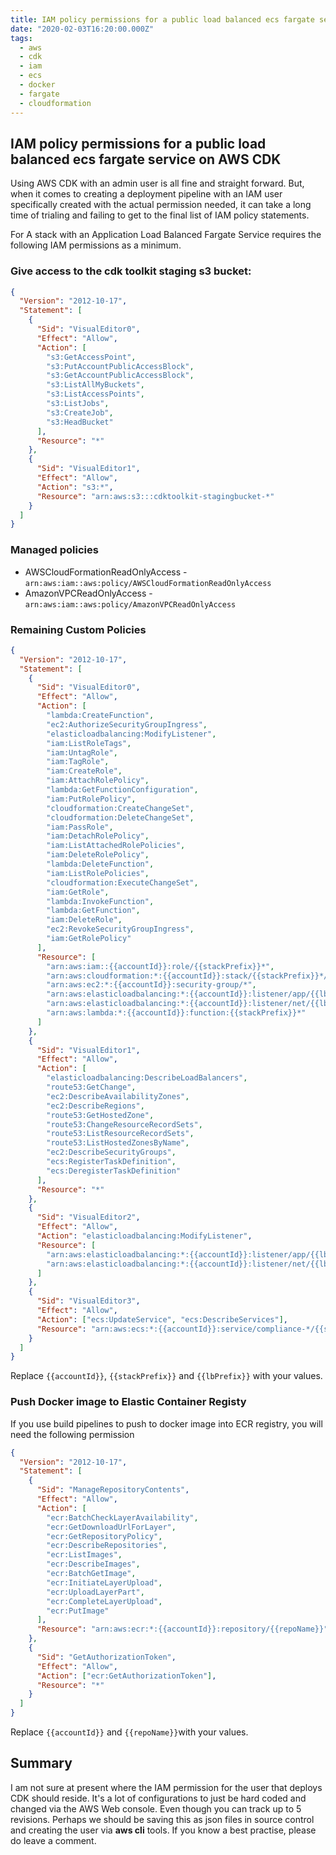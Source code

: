```yaml
---
title: IAM policy permissions for a public load balanced ecs fargate service on AWS CDK
date: "2020-02-03T16:20:00.000Z"
tags:
  - aws
  - cdk
  - iam
  - ecs
  - docker
  - fargate
  - cloudformation
---
```


## IAM policy permissions for a public load balanced ecs fargate service on AWS CDK

Using AWS CDK with an admin user is all fine and straight forward. But, when it comes to creating a deployment pipeline with an IAM user specifically created with the actual permission needed, it can take a long time of trialing and failing to get to the final list of IAM policy statements.

For A stack with an Application Load Balanced Fargate Service requires the following IAM permissions as a minimum.

### Give access to the cdk toolkit staging s3 bucket:

```json
{
  "Version": "2012-10-17",
  "Statement": [
    {
      "Sid": "VisualEditor0",
      "Effect": "Allow",
      "Action": [
        "s3:GetAccessPoint",
        "s3:PutAccountPublicAccessBlock",
        "s3:GetAccountPublicAccessBlock",
        "s3:ListAllMyBuckets",
        "s3:ListAccessPoints",
        "s3:ListJobs",
        "s3:CreateJob",
        "s3:HeadBucket"
      ],
      "Resource": "*"
    },
    {
      "Sid": "VisualEditor1",
      "Effect": "Allow",
      "Action": "s3:*",
      "Resource": "arn:aws:s3:::cdktoolkit-stagingbucket-*"
    }
  ]
}
```

### Managed policies

- AWSCloudFormationReadOnlyAccess - `arn:aws:iam::aws:policy/AWSCloudFormationReadOnlyAccess`
- AmazonVPCReadOnlyAccess - `arn:aws:iam::aws:policy/AmazonVPCReadOnlyAccess`

### Remaining Custom Policies

```json
{
  "Version": "2012-10-17",
  "Statement": [
    {
      "Sid": "VisualEditor0",
      "Effect": "Allow",
      "Action": [
        "lambda:CreateFunction",
        "ec2:AuthorizeSecurityGroupIngress",
        "elasticloadbalancing:ModifyListener",
        "iam:ListRoleTags",
        "iam:UntagRole",
        "iam:TagRole",
        "iam:CreateRole",
        "iam:AttachRolePolicy",
        "lambda:GetFunctionConfiguration",
        "iam:PutRolePolicy",
        "cloudformation:CreateChangeSet",
        "cloudformation:DeleteChangeSet",
        "iam:PassRole",
        "iam:DetachRolePolicy",
        "iam:ListAttachedRolePolicies",
        "iam:DeleteRolePolicy",
        "lambda:DeleteFunction",
        "iam:ListRolePolicies",
        "cloudformation:ExecuteChangeSet",
        "iam:GetRole",
        "lambda:InvokeFunction",
        "lambda:GetFunction",
        "iam:DeleteRole",
        "ec2:RevokeSecurityGroupIngress",
        "iam:GetRolePolicy"
      ],
      "Resource": [
        "arn:aws:iam::{{accountId}}:role/{{stackPrefix}}*",
        "arn:aws:cloudformation:*:{{accountId}}:stack/{{stackPrefix}}*/*",
        "arn:aws:ec2:*:{{accountId}}:security-group/*",
        "arn:aws:elasticloadbalancing:*:{{accountId}}:listener/app/{{lbPrefix}}*/*/*",
        "arn:aws:elasticloadbalancing:*:{{accountId}}:listener/net/{{lbPrefix}}*/*/*",
        "arn:aws:lambda:*:{{accountId}}:function:{{stackPrefix}}*"
      ]
    },
    {
      "Sid": "VisualEditor1",
      "Effect": "Allow",
      "Action": [
        "elasticloadbalancing:DescribeLoadBalancers",
        "route53:GetChange",
        "ec2:DescribeAvailabilityZones",
        "ec2:DescribeRegions",
        "route53:GetHostedZone",
        "route53:ChangeResourceRecordSets",
        "route53:ListResourceRecordSets",
        "route53:ListHostedZonesByName",
        "ec2:DescribeSecurityGroups",
        "ecs:RegisterTaskDefinition",
        "ecs:DeregisterTaskDefinition"
      ],
      "Resource": "*"
    },
    {
      "Sid": "VisualEditor2",
      "Effect": "Allow",
      "Action": "elasticloadbalancing:ModifyListener",
      "Resource": [
        "arn:aws:elasticloadbalancing:*:{{accountId}}:listener/app/{{lbPrefix}}*/*/*",
        "arn:aws:elasticloadbalancing:*:{{accountId}}:listener/net/{{lbPrefix}}*/*/*"
      ]
    },
    {
      "Sid": "VisualEditor3",
      "Effect": "Allow",
      "Action": ["ecs:UpdateService", "ecs:DescribeServices"],
      "Resource": "arn:aws:ecs:*:{{accountId}}:service/compliance-*/{{stackPrefix}}-*"
    }
  ]
}
```

Replace `{{accountId}}`, `{{stackPrefix}}` and `{{lbPrefix}}` with your values.

### Push Docker image to Elastic Container Registy

If you use build pipelines to push to docker image into ECR registry, you will need the following permission

```json
{
  "Version": "2012-10-17",
  "Statement": [
    {
      "Sid": "ManageRepositoryContents",
      "Effect": "Allow",
      "Action": [
        "ecr:BatchCheckLayerAvailability",
        "ecr:GetDownloadUrlForLayer",
        "ecr:GetRepositoryPolicy",
        "ecr:DescribeRepositories",
        "ecr:ListImages",
        "ecr:DescribeImages",
        "ecr:BatchGetImage",
        "ecr:InitiateLayerUpload",
        "ecr:UploadLayerPart",
        "ecr:CompleteLayerUpload",
        "ecr:PutImage"
      ],
      "Resource": "arn:aws:ecr:*:{{accountId}}:repository/{{repoName}}"
    },
    {
      "Sid": "GetAuthorizationToken",
      "Effect": "Allow",
      "Action": ["ecr:GetAuthorizationToken"],
      "Resource": "*"
    }
  ]
}
```

Replace `{{accountId}}` and `{{repoName}}`with your values.

## Summary

I am not sure at present where the IAM permission for the user that deploys CDK should reside. It's a lot of configurations to just be hard coded and changed via the AWS Web console. Even though you can track up to 5 revisions. Perhaps we should be saving this as json files in source control and creating the user via **aws cli** tools. If you know a best practise, please do leave a comment.
